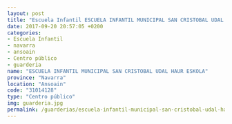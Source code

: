 ```yaml
---
layout: post
title: "Escuela Infantil ESCUELA INFANTIL MUNICIPAL SAN CRISTOBAL UDAL HAUR ESKOLA"
date: 2017-09-20 20:57:05 +0200
categories:
- Escuela Infantil
- navarra
- ansoain
- Centro público
- guarderia
name: "ESCUELA INFANTIL MUNICIPAL SAN CRISTOBAL UDAL HAUR ESKOLA"
province: "Navarra"
location: "Ansoain"
code: "31014128"
type: "Centro público"
img: guarderia.jpg
permalink: /guarderias/escuela-infantil-municipal-san-cristobal-udal-haur-eskola.html
---
```

